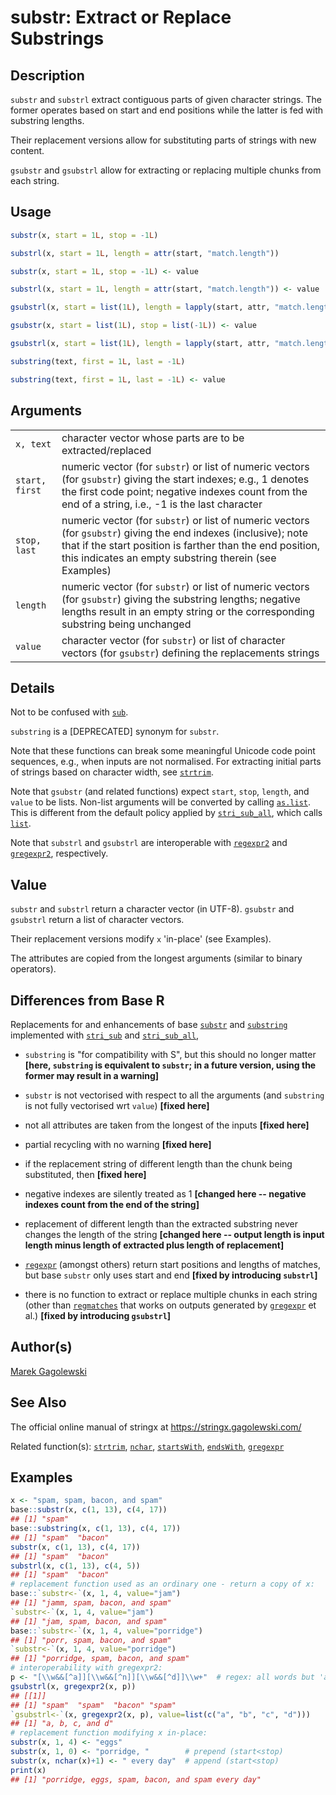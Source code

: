 # substr: Extract or Replace Substrings

## Description

`substr` and `substrl` extract contiguous parts of given character strings. The former operates based on start and end positions while the latter is fed with substring lengths.

Their replacement versions allow for substituting parts of strings with new content.

`gsubstr` and `gsubstrl` allow for extracting or replacing multiple chunks from each string.

## Usage

```r
substr(x, start = 1L, stop = -1L)

substrl(x, start = 1L, length = attr(start, "match.length"))

substr(x, start = 1L, stop = -1L) <- value

substrl(x, start = 1L, length = attr(start, "match.length")) <- value

gsubstrl(x, start = list(1L), length = lapply(start, attr, "match.length"))

gsubstr(x, start = list(1L), stop = list(-1L)) <- value

gsubstrl(x, start = list(1L), length = lapply(start, attr, "match.length")) <- value

substring(text, first = 1L, last = -1L)

substring(text, first = 1L, last = -1L) <- value
```

## Arguments

|                |                                                                                                                                                                                                                                         |
|----------------|-----------------------------------------------------------------------------------------------------------------------------------------------------------------------------------------------------------------------------------------|
| `x, text`      | character vector whose parts are to be extracted/replaced                                                                                                                                                                               |
| `start, first` | numeric vector (for `substr`) or list of numeric vectors (for `gsubstr`) giving the start indexes; e.g., 1 denotes the first code point; negative indexes count from the end of a string, i.e., -1 is the last character                |
| `stop, last`   | numeric vector (for `substr`) or list of numeric vectors (for `gsubstr`) giving the end indexes (inclusive); note that if the start position is farther than the end position, this indicates an empty substring therein (see Examples) |
| `length`       | numeric vector (for `substr`) or list of numeric vectors (for `gsubstr`) giving the substring lengths; negative lengths result in an empty string or the corresponding substring being unchanged                                        |
| `value`        | character vector (for `substr`) or list of character vectors (for `gsubstr`) defining the replacements strings                                                                                                                          |

## Details

Not to be confused with [`sub`](gsub.md).

`substring` is a \[DEPRECATED\] synonym for `substr`.

Note that these functions can break some meaningful Unicode code point sequences, e.g., when inputs are not normalised. For extracting initial parts of strings based on character width, see [`strtrim`](strtrim.md).

Note that `gsubstr` (and related functions) expect `start`, `stop`, `length`, and `value` to be lists. Non-list arguments will be converted by calling [`as.list`](https://stat.ethz.ch/R-manual/R-devel/library/base/help/as.list.html). This is different from the default policy applied by [`stri_sub_all`](https://stringi.gagolewski.com/rapi/stri_sub_all.html), which calls [`list`](https://stat.ethz.ch/R-manual/R-devel/library/base/help/list.html).

Note that `substrl` and `gsubstrl` are interoperable with [`regexpr2`](gregexpr.md) and [`gregexpr2`](gregexpr.md), respectively.

## Value

`substr` and `substrl` return a character vector (in UTF-8). `gsubstr` and `gsubstrl` return a list of character vectors.

Their replacement versions modify `x` \'in-place\' (see Examples).

The attributes are copied from the longest arguments (similar to binary operators).

## Differences from Base R

Replacements for and enhancements of base [`substr`](https://stat.ethz.ch/R-manual/R-devel/library/base/help/substr.html) and [`substring`](https://stat.ethz.ch/R-manual/R-devel/library/base/help/substring.html) implemented with [`stri_sub`](https://stringi.gagolewski.com/rapi/stri_sub.html) and [`stri_sub_all`](https://stringi.gagolewski.com/rapi/stri_sub_all.html),

-   `substring` is \"for compatibility with S\", but this should no longer matter **\[here, `substring` is equivalent to `substr`; in a future version, using the former may result in a warning\]**

-   `substr` is not vectorised with respect to all the arguments (and `substring` is not fully vectorised wrt `value`) **\[fixed here\]**

-   not all attributes are taken from the longest of the inputs **\[fixed here\]**

-   partial recycling with no warning **\[fixed here\]**

-   if the replacement string of different length than the chunk being substituted, then **\[fixed here\]**

-   negative indexes are silently treated as 1 **\[changed here -- negative indexes count from the end of the string\]**

-   replacement of different length than the extracted substring never changes the length of the string **\[changed here -- output length is input length minus length of extracted plus length of replacement\]**

-   [`regexpr`](gregexpr.md) (amongst others) return start positions and lengths of matches, but base `substr` only uses start and end **\[fixed by introducing `substrl`\]**

-   there is no function to extract or replace multiple chunks in each string (other than [`regmatches`](https://stat.ethz.ch/R-manual/R-devel/library/base/html/regmatches.html) that works on outputs generated by [`gregexpr`](https://stat.ethz.ch/R-manual/R-devel/library/base/help/gregexpr.html) et al.) **\[fixed by introducing `gsubstrl`\]**

## Author(s)

[Marek Gagolewski](https://www.gagolewski.com/)

## See Also

The official online manual of <span class="pkg">stringx</span> at <https://stringx.gagolewski.com/>

Related function(s): [`strtrim`](strtrim.md), [`nchar`](nchar.md), [`startsWith`](startswith.md), [`endsWith`](startswith.md), [`gregexpr`](gregexpr.md)

## Examples




```r
x <- "spam, spam, bacon, and spam"
base::substr(x, c(1, 13), c(4, 17))
## [1] "spam"
base::substring(x, c(1, 13), c(4, 17))
## [1] "spam"  "bacon"
substr(x, c(1, 13), c(4, 17))
## [1] "spam"  "bacon"
substrl(x, c(1, 13), c(4, 5))
## [1] "spam"  "bacon"
# replacement function used as an ordinary one - return a copy of x:
base::`substr<-`(x, 1, 4, value="jam")
## [1] "jamm, spam, bacon, and spam"
`substr<-`(x, 1, 4, value="jam")
## [1] "jam, spam, bacon, and spam"
base::`substr<-`(x, 1, 4, value="porridge")
## [1] "porr, spam, bacon, and spam"
`substr<-`(x, 1, 4, value="porridge")
## [1] "porridge, spam, bacon, and spam"
# interoperability with gregexpr2:
p <- "[\\w&&[^a]][\\w&&[^n]][\\w&&[^d]]\\w+"  # regex: all words but 'and'
gsubstrl(x, gregexpr2(x, p))
## [[1]]
## [1] "spam"  "spam"  "bacon" "spam"
`gsubstrl<-`(x, gregexpr2(x, p), value=list(c("a", "b", "c", "d")))
## [1] "a, b, c, and d"
# replacement function modifying x in-place:
substr(x, 1, 4) <- "eggs"
substr(x, 1, 0) <- "porridge, "        # prepend (start<stop)
substr(x, nchar(x)+1) <- " every day"  # append (start<stop)
print(x)
## [1] "porridge, eggs, spam, bacon, and spam every day"
```
